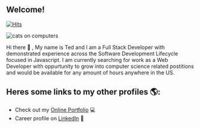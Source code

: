## Welcome!
[![Hits](https://hits.seeyoufarm.com/api/count/incr/badge.svg?url=https%3A%2F%2Fgithub.com%2FDrop-G&count_bg=%233DC89C&title_bg=%2312A6ED&icon=&icon_color=%23E7E7E7&title=hits&edge_flat=true)](https://hits.seeyoufarm.com)

![cats on computers](https://media.giphy.com/media/4a5b4AH9TG7zEgsEEe/giphy-downsized.gif)

Hi there 👋 , 
My name is Ted and I am a Full Stack Developer with demonstrated experience across the Software Development Lifecycle focused in Javascript. I am currently searching for work as a Web Developer with oppurtunity to grow into computer science related postitions and would be available for any amount of hours anywhere in the US. 

## Heres some links to my other profiles 🌎:
- Check out my <a href="https://www.tedpeters.herokuapp.com">Online Portfolio</a> 💻
- Career profile on <a href="https://www.linkedin.com/tedpeters">LinkedIn</a> 💼


<!--
**Drop-G/Drop-G** is a ✨ _special_ ✨ repository because its `README.md` (this file) appears on your GitHub profile.

Here are some ideas to get you started:

- 🔭 I’m currently working on ...
- 🌱 I’m currently learning ...
- 👯 I’m looking to collaborate on ...
- 🤔 I’m looking for help with ...
- 💬 Ask me about ...
- 📫 How to reach me: ...
- 😄 Pronouns: ...
- ⚡ Fun fact: ...
-->
